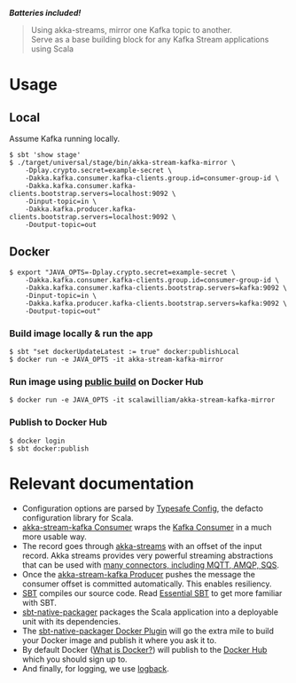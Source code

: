 ***Batteries included!*** 

> Using akka-streams, mirror one Kafka topic to another.<br>
Serve as a base building block for any Kafka Stream applications using Scala

# Usage

## Local

Assume Kafka running locally.

```
$ sbt 'show stage'
$ ./target/universal/stage/bin/akka-stream-kafka-mirror \
    -Dplay.crypto.secret=example-secret \
    -Dakka.kafka.consumer.kafka-clients.group.id=consumer-group-id \
    -Dakka.kafka.consumer.kafka-clients.bootstrap.servers=localhost:9092 \
    -Dinput-topic=in \
    -Dakka.kafka.producer.kafka-clients.bootstrap.servers=localhost:9092 \
    -Doutput-topic=out
```

## Docker

```
$ export "JAVA_OPTS=-Dplay.crypto.secret=example-secret \
    -Dakka.kafka.consumer.kafka-clients.group.id=consumer-group-id \
    -Dakka.kafka.consumer.kafka-clients.bootstrap.servers=kafka:9092 \
    -Dinput-topic=in \
    -Dakka.kafka.producer.kafka-clients.bootstrap.servers=kafka:9092 \
    -Doutput-topic=out"
```

### Build image locally & run the app

```
$ sbt "set dockerUpdateLatest := true" docker:publishLocal
$ docker run -e JAVA_OPTS -it akka-stream-kafka-mirror
```

### Run image using [public build](https://hub.docker.com/r/scalawilliam/akka-stream-kafka-mirror/) on Docker Hub

```
$ docker run -e JAVA_OPTS -it scalawilliam/akka-stream-kafka-mirror 
```

### Publish to Docker Hub

```
$ docker login
$ sbt docker:publish
```

# Relevant documentation

* Configuration options are parsed by [Typesafe Config](https://github.com/typesafehub/config), the defacto configuration library for Scala.
* [akka-stream-kafka Consumer](http://doc.akka.io/docs/akka-stream-kafka/current/consumer.html) wraps the
  [Kafka Consumer](https://www.confluent.io/blog/tutorial-getting-started-with-the-new-apache-kafka-0-9-consumer-client/)
  in a much more usable way.
* The record goes through [akka-streams](http://doc.akka.io/docs/akka/2.4/scala/stream/index.html) with an offset of the input record. Akka streams
provides very powerful streaming abstractions that can be used with [many connectors, including MQTT, AMQP, SQS](http://developer.lightbend.com/docs/alpakka/current/).
* Once the [akka-stream-kafka Producer](http://doc.akka.io/docs/akka-stream-kafka/current/producer.html) pushes the message the consumer offset is committed automatically. This enables resiliency.
* [SBT](http://www.scala-sbt.org/) compiles our source code. Read [Essential SBT](https://www.scalawilliam.com/essential-sbt/) to get more familiar with SBT.
* [sbt-native-packager](http://www.scala-sbt.org/sbt-native-packager/) packages the Scala application into a deployable unit with its dependencies.
* The [sbt-native-packager Docker Plugin](http://www.scala-sbt.org/sbt-native-packager/formats/docker.html) will go the extra mile to build your Docker image and publish it where you ask it to.
* By default Docker ([What is Docker?](https://www.docker.com/what-docker)) will publish to the [Docker Hub](https://docs.docker.com/docker-hub/) which you should sign up to.
* And finally, for logging, we use [logback](https://logback.qos.ch/).
